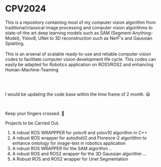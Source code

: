 # CPV2024
This is a repository containing most of my computer vision algorithm from traditional/classical image processing  and computer vision algorithms to state-of-the art deep learning models such as SAM (Segment-Anything-Model), Yolov8, UNet to 3D reconstruction such as NerF's and Gaussian Splatting.
<br>
<br>
This is an arsenal of scalable ready-to-use and reliable computer vision codes to facilitate computer vision development life cycle. This codes can easily be adapted for Robotics application on ROS1/ROS2 and enhancing Human-Machine-Teaming

<br>
<br>

I would be updating the code base within the time frame of 2 month. 
😃

<br>

Keep your fingers crossed. 🤞

Projects to be Carried Out.
1.  A robust ROS WRAPPPER for yolov9 and yolov10 algorithm in C++
2. A robust ROS wrapper for autodistil2 and Florence-2 algortithm to enhance ontology for image-text in robotics application
3. A robust ROS WRAPPER for the SAM algorithm ..
4. A robust ROS and ROS2 wrapper for the 3D Gaussian algorithm ...
5. A Robust ROS and ROS2 wrapper for Unet Segmentation
   


